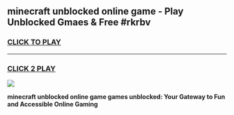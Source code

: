 
## minecraft unblocked online game - Play Unblocked Gmaes & Free #rkrbv
<h3>
<a href="https://news.freeplayer.one?title=minecraft_unblocked_online_game&ref=24F">CLICK TO PLAY</a></h3>
<hr>

<h3>
<a href="https://news.freeplayer.one?title=minecraft_unblocked_online_game&ref=24F">CLICK 2 PLAY</a>
  
</h3>

<a href="https://news.freeplayer.one?title=minecraft_unblocked_online_game&ref=24F/"><img src="https://clearcache.store/games.png"></a>


**minecraft unblocked online game games unblocked: Your Gateway to Fun and Accessible Online Gaming**
